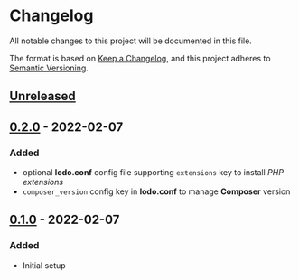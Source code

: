 # Changelog
All notable changes to this project will be documented in this file.

The format is based on [Keep a Changelog](https://keepachangelog.com/en/1.0.0/),
and this project adheres to [Semantic Versioning](https://semver.org/spec/v2.0.0.html).

## [Unreleased]

## [0.2.0] - 2022-02-07
### Added
 - optional **lodo.conf** config file supporting `extensions` key to install *PHP extensions*
 - `composer_version` config key in **lodo.conf** to manage **Composer** version

## [0.1.0] - 2022-02-07
### Added
 - Initial setup

[Unreleased]: https://github.com/AymDev/LodoPHP/compare/v0.2.0...HEAD
[0.2.0]: https://github.com/AymDev/LodoPHP/releases/compare/v0.1.0...v0.2.0
[0.1.0]: https://github.com/AymDev/LodoPHP/releases/tag/v0.1.0